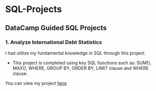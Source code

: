 # SQL-Projects

## DataCamp Guided SQL Projects

### **1. Analyze International Debt Statistics**

I had utilize my fundamental knowledge in SQL through this project.
+ This project is completed using key SQL functions such as: 
      SUM(), MAX(), WHERE, GROUP BY, ORDER BY, LIMIT clause and WHERE clause.

You can view my project [here](https://github.com/NabillaAizuddin/SQL-Projects/blob/6c063dc0fee70d9b984d30f965abf746339a2c90/notebook.ipynb)


